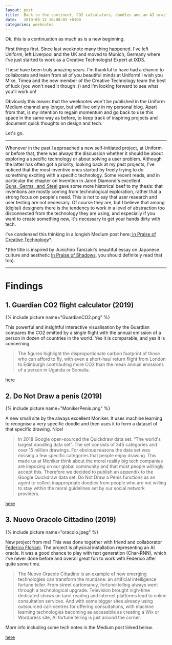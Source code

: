```yaml
---
layout: post
title:  Back to the continent, CO2 calculators, doodles and an AI oracle  - Weeknote 2019/8
date:   2019-08-12 10:08:05 +0100
categories: weeknotes
---
```


Ok, this is a continuation as much as is a new beginning.

First things first. Since last weeknote many thing happened. I've left Uniform, left Liverpool and the UK and moved to Munich, Germany where I've just started to work as a Creative Technologist Expert at IXDS.

These have been truly amazing years. I'm thankful to have had a chance to collaborate and learn from all of you beautiful minds at Uniform! I wish you Mike, Timea and the new member of the Creative Technology team the best of luck (you won't need it though :)) and I'm looking forward to see what you'll work on!

Obviously this means that the weeknotes won't be published in the Uniform Medium channel any longer, but will live only in my personal blog. Apart from that, is my intention to regain momentum and go back to use this space in the same way as before, to keep track of inspiring projects and document quick thoughts on design and tech.

Let's go.

------

Whenever in the past I approached a new self-initiated project, at Uniform or before that, there was always the discussion whether it should be about exploring a specific technology or about solving a user problem. Although the latter has often got a priority, looking back at my past projects, I've noticed that the most inventive ones started by freely trying to do something exciting with a specific technology. Some recent reads, and in particular the chapter on Invention in Jared Diamond's excellent [Guns,_Germs,_and_Steel](https://en.wikipedia.org/wiki/Guns,_Germs,_and_Steel) gave some more historical beef to my thesis: that inventions are mostly coming from technological exploration, rather that a strong focus on people's need. This is not to say that user research and user testing are not necessary. Of course they are, but I believe that among (digital) designers there is the tendency to work in a level of abstraction too disconnected from the technology they are using, and especially if you want to create something new, it's necessary to get your hands dirty with tech.

I've condensed this thinking in a longish Medium post here:[ In Praise of Creative Technology](https://medium.com/@orgonomyprod/in-praise-of-creative-technology-7895a9148dfc)*.

*(the title is inspired by Junichiro Tanizaki's beautiful essay on Japanese culture and aesthetic [In Praise of Shadows](https://wwwedu.artcenter.edu/mertzel/spatial_scenography_1/Class%20Files/resources/In%20Praise%20of%20Shadows.pdf), you should definitely read that too).  



---



# Findings



## 1. Guardian CO2 flight calculator (2019)

{% include picture name="GuardianCO2.png" %}



This powerful and insightful interactive visualisation by the Guardian compares the CO2 emitted by a single flight with the annual emission of a person in dozen of countries in the world. Yes it is comparable, and yes it is concerning.


> The figures highlight the disproportionate carbon footprint of those who can afford to fly, with even a short-haul return flight from London to Edinburgh contributing more CO2 than the mean annual emissions of a person in Uganda or Somalia.



[here](https://www.theguardian.com/environment/ng-interactive/2019/jul/19/carbon-calculator-how-taking-one-flight-emits-as-much-as-many-people-do-in-a-year)

##  2. Do Not Draw a penis (2019)


{% include picture name="MonikerPenis.png" %}


A new small site by the always excellent Moniker. It uses machine learning to recognise a very specific doodle and then uses it to form a dataset of that specific drawing. Nice!

> In 2018 Google open-sourced the Quickdraw data set. “The world's largest doodling data set”. The set consists of 345 categories and over 15 million drawings. For obvious reasons the data set was missing a few specific categories that people enjoy drawing. This made us at Moniker think about the moral reality big tech companies are imposing on our global community and that most people willingly accept this. Therefore we decided to publish an appendix to the Google Quickdraw data set.
Do Not Draw a Penis functions as an agent to collect inappropriate doodles from people who are not willing to stay within the moral guidelines set by our social network providers.

[here](https://donotdrawapenis.com/)

## 3. Nuovo Oracolo Cittadino (2019)

{% include picture name="oracolo.jpeg" %}


New project from me! This was done together with friend and collaborator [Federico Floriani](https://www.federicofloriani.com/). The project is physical installation representing an AI oracle. It was a good chance to play with text generation (Char-RNN), which I've never done before and overall great fun to work with Federico after quite some time.

> The Nuovo Oracolo Cittadino is an example of how emerging technologies can transform the mundane: an artificial intelligence fortune teller.
From street cartomancy, fortune-telling always went through a technological upgrade. Television brought nigh-time dedicated shows on tarot reading and internet platforms lead to online consultation services. And with some bigger sites already using outsourced call-centres for offering consultations, with machine learning technologies becoming as accessible as creating a Wix or Wordpress site, AI fortune telling is just around the corner.


More info including some tech notes in the Medium post linked below.

[here](https://medium.com/@orgonomyprod/nuovo-oracolo-cittadino-new-city-oracle-38095e3781f9)
